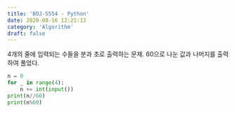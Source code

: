 ```yaml
---
title: 'BOJ-5554 - Python'
date: 2020-08-16 12:21:13
category: 'Algorithm'
draft: false
---
```

4개의 줄에 입력되는 수들을 분과 초로 출력하는 문제. 60으로 나눈 값과 나머지를 출력하여 풀었다.
```python
n = 0
for _ in range(4):
    n += int(input())
print(n//60)
print(n%60)

```